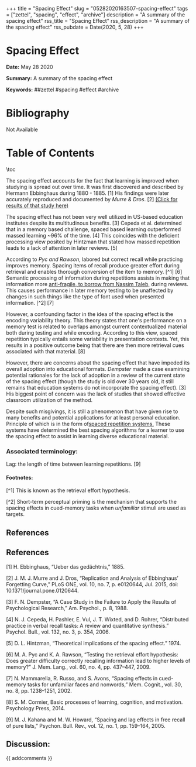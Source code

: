 +++
title = "Spacing Effect"
slug = "05282020163507-spacing-effect"
tags = ["zettel", "spacing", "effect", "archive"]
description = "A summary of the spacing effect"
rss_title = "Spacing Effect"
rss_description = "A summary of the spacing effect"
rss_pubdate = Date(2020, 5, 28)
+++



Spacing Effect
=========

**Date:** May 28 2020

**Summary:** A summary of the spacing effect

**Keywords:** ##zettel #spacing #effect  #archive

Bibliography
==========

Not Available

Table of Contents
=========

\toc

The spacing effect accounts for the fact that learning is improved when studying is spread out over time. It was first discovered and described by Hermann Ebbinghaus during 1880 - 1885. [1] His findings were later accurately reproduced and documented by *Murre & Dros*. [2] [(Click for results of that study here)](/05282020172154-replication-ebbinghaus.md)

The spacing effect has not been very well utilized in US-based education institutes despite its multitudinous benefits. [3] Cepeda et al. determined that in a memory based challenge, spaced based learning outperformed massed learning ~96% of the time. [4] This coincides with the deficient processing view posited by Hintzman that stated how massed repetition leads to a lack of attention in later reviews. [5]

According to *Pyc and Rawson*, labored but correct recall while practicing improves memory. Spacing items of recall produce greater effort during retrieval and enables thorough conversion of the item to memory. [^1] [6] Semantic processing of information during repetitions assists in making that information more [anti-fragile, to borrow from Nassim Taleb,](/03172020033742-antifragility.md) during reviews. This causes performance in later memory testing to be unaffected by changes in such things like the type of font used when presented information. [^2] [7] 

However, a confounding factor in the idea of the spacing effect is the encoding variability theory. This theory states that one's performance on a memory test is related to overlaps amongst current contextualized material both during testing and while encoding. According to this view, spaced repetition typically entails some variability in presentation contexts. Yet, this results in a positive outcome being that there are then more retrieval cues associated with that material. [8]

However, there are concerns about the spacing effect that have impeded its overall adoption into educational formats. *Dempster* made a case examining potential rationales for the lack of adoption in a review of the current state of the spacing effect (though the study is old over 30 years old, it still remains that education systems do not incorporate the spacing effect). [3] His biggest point of concern was the lack of studies that showed effective classroom utilization of the method.

Despite such misgivings, it is still a phenomenon that have given rise to many benefits and potential applications for at least personal education. Principle of which is in the form of[spaced repetition systems.](/05252020183020-spaced-repetition-systems.md) These systems have determined the best spacing algorithms for a learner to use the spacing effect to assist in learning diverse educational material.

### Associated terminology:

Lag: the length of time between learning repetitions. [9]

#### Footnotes:

[^1] This is known as the retrieval effort hypothesis.

[^2] Short-term perceptual priming is the mechanism that supports the spacing effects in cued-memory tasks when *unfamiliar* stimuli are used as targets. 

## References

## References

[1] H. Ebbinghaus, “Ueber das gedächtnis,” 1885.

[2] J. M. J. Murre and J. Dros, “Replication and Analysis of Ebbinghaus’ Forgetting Curve,” PLoS ONE, vol. 10, no. 7, p. e0120644, Jul. 2015, doi: 10.1371/journal.pone.0120644.

[3] F. N. Dempster, “A Case Study in the Failure to Apply the Results of Psychological Research,” Am. Psychol., p. 8, 1988.

[4] N. J. Cepeda, H. Pashler, E. Vul, J. T. Wixted, and D. Rohrer, “Distributed practice in verbal recall tasks: A review and quantitative synthesis.” Psychol. Bull., vol. 132, no. 3, p. 354, 2006.

[5] D. L. Hintzman, “Theoretical implications of the spacing effect.” 1974.

[6] M. A. Pyc and K. A. Rawson, “Testing the retrieval effort hypothesis: Does greater difficulty correctly recalling information lead to higher levels of memory?” J. Mem. Lang., vol. 60, no. 4, pp. 437–447, 2009.

[7] N. Mammarella, R. Russo, and S. Avons, “Spacing effects in cued-memory tasks for unfamiliar faces and nonwords,” Mem. Cognit., vol. 30, no. 8, pp. 1238–1251, 2002.

[8] S. M. Cormier, Basic processes of learning, cognition, and motivation. Psychology Press, 2014.

[9] M. J. Kahana and M. W. Howard, “Spacing and lag effects in free recall of pure lists,” Psychon. Bull. Rev., vol. 12, no. 1, pp. 159–164, 2005.
## Discussion: 

{{ addcomments }}
